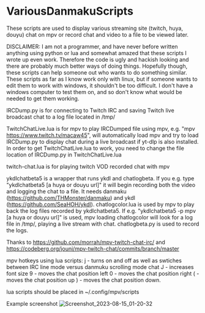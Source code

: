 # VariousDanmakuScripts
These scripts are used to display various streaming site (twitch, huya, douyu) chat on mpv or record chat and video to a file to be viewed later.

DISCLAIMER:  I am not a programmer, and have never before written anything using python or lua and somewhat amazed that these scripts I wrote up even work.  Therefore the code is ugly and hackish looking and there are probably much better ways of doing things.  Hopefully though, these scripts can help someone out who wants to do something similar.   These scripts as far as I know work only with linux, but if someone wants to edit them to work with windows, it shouldn't be too difficult.  I don't have a windows computer to test them on, and so don't know what would be needed to get them working.  

IRCDump.py is for connecting to Twitch IRC and saving Twitch live broadcast chat to a log file located in /tmp/

TwitchChatLive.lua is for mpv to play IRCDumped file using mpv, e.g. "mpv https://www.twitch.tv/macaw45", will automatically load mpv and try to load IRCDump.py to display chat during a live broadcast if yt-dlp is also installed. In order to get TwitchChatLive.lua to work, you need to change the file location of IRCDump.py in TwitchChatLive.lua

twitch-chat.lua is for playing twitch VOD recorded chat with mpv

ykdlchatbeta5 is a wrapper that runs ykdl and chatlogbeta.  If you e.g. type "ykdlchatbeta5 [a huya or douyu url]" it will begin recording both the video and logging the chat to a file.  It needs danmaku (https://github.com/THMonster/danmaku) and ykdl (https://github.com/SeaHOH/ykdl).
chatlogcolor.lua is used by mpv to play back the log files recorded by ykdlchatbeta5.  If e.g. "ykdlchatbeta5 -p mpv [a huya or douyu url]" is used, mpv loading chatlogcolor will look for a log file in /tmp/, playing a live stream with chat.  chatlogbeta.py is used to record the logs.

Thanks to https://github.com/morrah/mpv-twitch-chat-irc/ and https://codeberg.org/jouni/mpv-twitch-chat/commits/branch/master 

mpv hotkeys using lua scripts:
j - turns on and off as well as swtiches between IRC line mode versus danmuku scrolling mode chat
J - increases font size
9 - moves the chat position left
0 - moves the chat position right
( - moves the chat position up
) - moves the chat position down.

lua scripts should be placed in ~/.config/mpv/scripts

Example screenshot
![Screenshot_2023-08-15_01-20-32](https://github.com/hmm5/VariousDanmakuScripts/assets/96269437/39cb2cb0-b90d-4295-8a07-ba2d56db4897)
